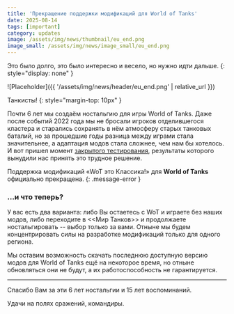 ```yaml
---
title: 'Прекращение поддержки модификаций для World of Tanks'
date: 2025-08-14
tags: [important]
category: updates
image: /assets/img/news/thumbnail/eu_end.png
image_small: /assets/img/news/image_small/eu_end.png
---
```


Это было долго, это было интересно и весело, но нужно идти дальше.
{: style="display: none" }

![Placeholder]({{ '/assets/img/news/header/eu_end.png' | relative_url }})

Танкисты!
{: style="margin-top: 10px" }

Почти 6 лет мы создаём ностальгию для игры World of Tanks. Даже после событий 2022 года мы не бросали игроков отделившегося кластера и старались сохранять в нём атмосферу старых танковых баталий, но за прошедшие годы разница между играми стала значительнее, а адаптация модов стала сложнее, чем нам бы хотелось. И вот пришел момент [закрытого тестирования](https://worldoftanks.eu/ru/news/general-news/closed-test-august-2025/), результаты которого вынудили нас принять это трудное решение.

Поддержка модификаций «WoT это Классика!» для **World of Tanks** официально прекращена.
{: .message-error }

### ...и что теперь?

У вас есть два варианта: либо Вы остаетесь с WoT и играете без наших модов, либо переходите в <<Мир Танков>> и продолжаете ностальгировать -- выбор только за вами. Отныне мы будем концентрировать силы на разработке модификаций только для одного региона.

Мы оставим возможность скачать последнюю доступную версию модов для World of Tanks ещё на некоторое время, но отныне обновляться они не будут, а их работоспособность не гарантируется.

---

Спасибо Вам за эти 6 лет ностальгии и 15 лет воспоминаний.

Удачи на полях сражений, командиры.